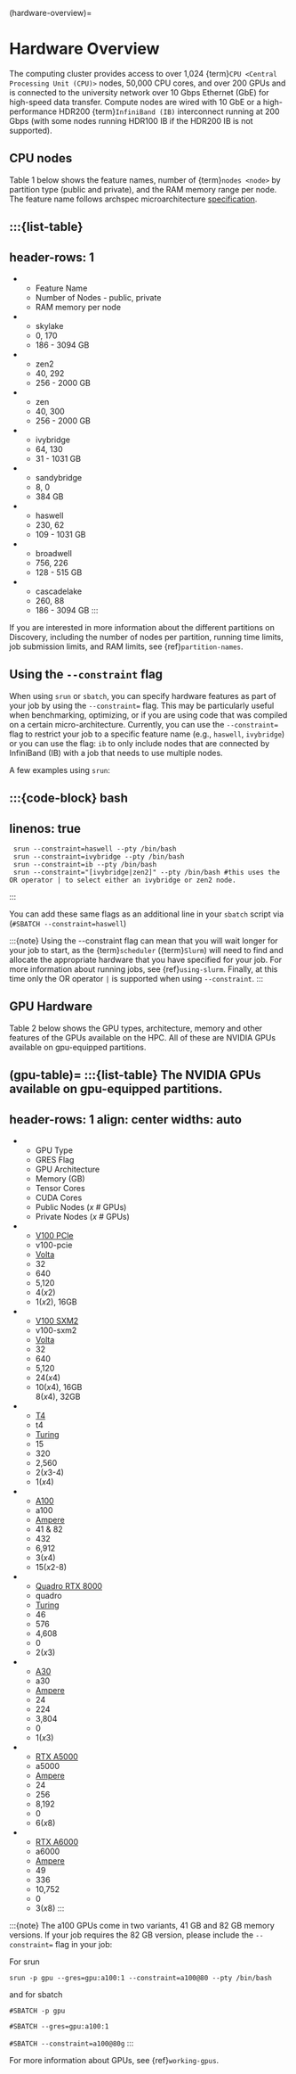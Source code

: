 (hardware-overview)=

# Hardware Overview

The computing cluster provides access to over 1,024 {term}`CPU <Central Processing Unit (CPU)>` nodes, 50,000 CPU cores, and over 200 GPUs and is connected to the university network over 10 Gbps Ethernet (GbE) for high-speed data transfer. Compute nodes are wired with 10 GbE or a high-performance HDR200 {term}`InfiniBand (IB)` interconnect running at 200 Gbps (with some nodes running HDR100 IB if the HDR200 IB is not supported).

## CPU nodes

Table 1 below shows the feature names, number of {term}`nodes <node>` by partition type (public and private), and the RAM memory range per node. The feature name follows archspec microarchitecture [specification](https://archspec.readthedocs.io/en/latest/index.html).

:::{list-table}
---
header-rows: 1
---
* - Feature Name
  - Number of Nodes - public, private
  - RAM memory per node
* - skylake
  - 0, 170
  - 186 - 3094 GB
* - zen2
  - 40, 292
  - 256 - 2000 GB
* - zen
  - 40, 300
  - 256 - 2000 GB
* - ivybridge
  - 64, 130
  - 31 - 1031 GB
* - sandybridge
  - 8, 0
  - 384 GB
* - haswell
  - 230, 62
  - 109 - 1031 GB
* - broadwell
  - 756, 226
  - 128 - 515 GB
* - cascadelake
  - 260, 88
  - 186 - 3094 GB
:::

If you are interested in more information about the different partitions on Discovery, including the number of nodes per partition, running time limits, job submission limits, and RAM limits, see {ref}`partition-names`.

## Using the `--constraint` flag

When using `srun` or `sbatch`, you can specify hardware features as part of your job by using the `--constraint=` flag. This may be particularly useful when benchmarking, optimizing, or if you are using code that was compiled on a certain micro-architecture. Currently, you can use the `--constraint=` flag to restrict your job to a specific feature name (e.g., `haswell`, `ivybridge`) or you can use the flag: `ib` to only include nodes that are connected by InfiniBand (IB) with a job that needs to use multiple nodes.

A few examples using `srun`:

:::{code-block} bash
---
linenos: true
---
     srun --constraint=haswell --pty /bin/bash
     srun --constraint=ivybridge --pty /bin/bash
     srun --constraint=ib --pty /bin/bash
     srun --constraint="[ivybridge|zen2]" --pty /bin/bash #this uses the OR operator | to select either an ivybridge or zen2 node.
:::

You can add these same flags as an additional line in your `sbatch` script via (`#SBATCH --constraint=haswell`)

:::{note}
Using the --constraint flag can mean that you will wait longer for your job to start, as the {term}`scheduler` ({term}`Slurm`) will need to find and allocate the appropriate hardware that you have specified for your job. For more information about running jobs, see {ref}`using-slurm`. Finally, at this time only the OR operator `|` is supported when using `--constraint`.
:::


## GPU Hardware

Table 2 below shows the GPU types, architecture, memory and other features of the GPUs available on the HPC. All of these are NVIDIA GPUs available on gpu-equipped partitions.

(gpu-table)=
:::{list-table} The NVIDIA GPUs available on gpu-equipped partitions.
--------------
header-rows: 1
align: center
widths: auto
--------------

* - GPU Type
  - GRES Flag
  - GPU Architecture
  - Memory (GB)
  - Tensor Cores
  - CUDA Cores
  - Public Nodes (*x* # GPUs)
  - Private Nodes (*x* # GPUs)
* - [V100 PCle](https://images.nvidia.com/content/technologies/volta/pdf/tesla-volta-v100-datasheet-letter-fnl-web.pdf)
  - v100-pcie
  - [Volta](https://www.nvidia.com/en-us/data-center/volta-gpu-architecture/)
  - 32
  - 640
  - 5,120
  - 4(*x*2)
  - 1(*x*2), 16GB
* - [V100 SXM2](https://images.nvidia.com/content/technologies/volta/pdf/tesla-volta-v100-datasheet-letter-fnl-web.pdf)
  - v100-sxm2
  - [Volta](https://www.nvidia.com/en-us/data-center/volta-gpu-architecture/)
  - 32
  - 640
  - 5,120
  - 24(*x*4)
  - 10(*x*4), 16GB<br>8(*x*4), 32GB
* - [T4](https://www.nvidia.com/en-us/data-center/tesla-t4/)
  - t4
  - [Turing](https://developer.nvidia.com/blog/nvidia-turing-architecture-in-depth/)
  - 15
  - 320
  - 2,560
  - 2(*x*3-4)
  - 1(*x*4)
* - [A100](https://www.nvidia.com/en-us/data-center/a100/)
  - a100
  - [Ampere](https://www.nvidia.com/en-us/data-center/ampere-architecture/)
  - 41 & 82
  - 432
  - 6,912
  - 3(*x*4)
  - 15(*x*2-8)
* - [Quadro RTX 8000](https://www.nvidia.com/content/dam/en-zz/Solutions/design-visualization/quadro-product-literature/quadro-rtx-8000-us-nvidia-946977-r1-web.pdf)
  - quadro
  - [Turing](https://developer.nvidia.com/blog/nvidia-turing-architecture-in-depth/)
  - 46
  - 576
  - 4,608
  - 0
  - 2(*x*3)
* -  [A30](https://www.nvidia.com/en-us/data-center/products/a30-gpu/)
  - a30
  - [Ampere](https://www.nvidia.com/en-us/data-center/ampere-architecture/)
  - 24
  - 224
  - 3,804
  - 0
  - 1(*x*3)
* - [RTX A5000](https://www.nvidia.com/en-us/design-visualization/rtx-a5000/)
  - a5000
  - [Ampere](https://www.nvidia.com/en-us/data-center/ampere-architecture/)
  - 24
  - 256
  - 8,192
  - 0
  - 6(*x*8)
* - [RTX A6000](https://www.nvidia.com/en-us/design-visualization/rtx-a6000/)
  - a6000
  - [Ampere](https://www.nvidia.com/en-us/data-center/ampere-architecture/)
  - 49
  - 336
  - 10,752
  - 0
  - 3(*x*8)
:::

:::{note}
The a100 GPUs come in two variants, 41 GB and 82 GB memory versions. If your job requires the 82 GB version, please include the `--constraint=` flag in your job:

For srun

`srun -p gpu --gres=gpu:a100:1 --constraint=a100@80 --pty /bin/bash`

and for sbatch

`#SBATCH -p gpu`

`#SBATCH --gres=gpu:a100:1`

`#SBATCH --constraint=a100@80g`
:::

For more information about GPUs, see {ref}`working-gpus`.
